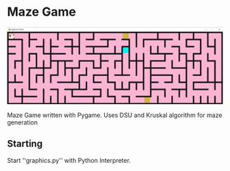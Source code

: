 # Maze Game

![GUI](gui_pic.jpg)

Maze Game written with Pygame. Uses DSU and Kruskal algorithm for maze generation

## Starting

Start ''graphics.py'' with Python Interpreter.

